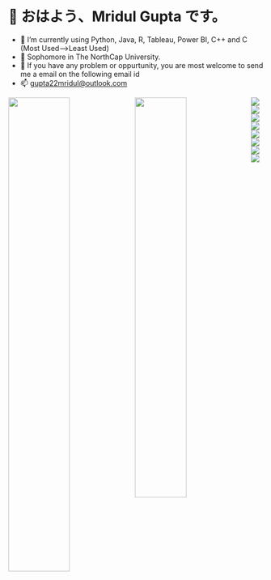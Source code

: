 # 👋 おはよう、Mridul Gupta です。

- 🌱 I’m currently using Python, Java, R, Tableau, Power BI, C++ and C   (Most Used-->Least Used)
- 🏫 Sophomore in The NorthCap University.  
- 💞️ If you have any problem or oppurtunity, you are most welcome to send me a email on the following email id
- 📫 gupta22mridul@outlook.com

<img align ="left" width="49%" src="https://github-readme-stats.vercel.app/api?username=Modularity-22&show_icons=true&theme=radical"/>

<img align ="left" width="45%" src="https://github-readme-stats.vercel.app/api/top-langs/?username=Modularity-22&layout=compact"/>

<img align ="left" src="https://img.shields.io/badge/c-%2300599C.svg?style=for-the-badge&logo=c&logoColor=white"/>

<img align ="left" src="https://img.shields.io/badge/c++-%2300599C.svg?style=for-the-badge&logo=c%2B%2B&logoColor=white"/>

<img align ="left" src="https://img.shields.io/badge/java-%23ED8B00.svg?style=for-the-badge&logo=java&logoColor=white"/>

<img align ="left" src="https://img.shields.io/badge/python-3670A0?style=for-the-badge&logo=python&logoColor=ffdd54"/>

<img align ="left" src="https://img.shields.io/badge/mysql-%2300f.svg?style=for-the-badge&logo=mysql&logoColor=white"/>

<img align ="left" src="https://img.shields.io/badge/adobephotoshop-%2331A8FF.svg?style=for-the-badge&logo=adobephotoshop&logoColor=white"/>

<img align ="left" src="https://img.shields.io/badge/Adobe%20XD-470137?style=for-the-badge&logo=Adobe%20XD&logoColor=#FF61F6"/>

<img align ="left" src="https://img.shields.io/badge/figma-%23F24E1E.svg?style=for-the-badge&logo=figma&logoColor=white"/>


<!-- <img align ="left" width="10%" src="https://img.shields.io/badge/numpy-%23013243.svg?style=for-the-badge&logo=numpy&logoColor=white"/> -->

<!-- ![MySQL](https://img.shields.io/badge/mysql-%2300f.svg?style=for-the-badge&logo=mysql&logoColor=white) -->
